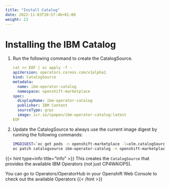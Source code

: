 ```yaml
---
title: "Install Catalog"
date: 2022-11-03T10:57:46+01:00
weight: 23
---
```


# Installing the IBM Catalog



1. Run the following command to create the CatalogSource.

   ```yaml
   cat << EOF | oc apply -f -
   apiVersion: operators.coreos.com/v1alpha1
   kind: CatalogSource
   metadata:
     name: ibm-operator-catalog
     namespace: openshift-marketplace
   spec:
     displayName: ibm-operator-catalog
     publisher: IBM Content
     sourceType: grpc
     image: icr.io/cpopen/ibm-operator-catalog:latest
   EOF
   ```
   
1. Update the CatalogSource to always use the current image digest by running the following commands:

   ```bash
   IMGDIGEST=`oc get pods -n openshift-marketplace -l=olm.catalogSource=ibm-operator-catalog --no-headers -o=jsonpath="{.items[0].status.containerStatuses[0].imageID}" -n openshift-marketplace` && \
   oc patch catalogsource ibm-operator-catalog -n openshift-marketplace --type=json -p "[{ "op": "test", "path": "/spec/image", "value": "\"icr.io/cpopen/ibm-operator-catalog:latest\"" }, { "op": "replace", "path": "/spec/image", "value": "\"$IMGDIGEST\"" }]"
   ```


{{< hint type=info title="Info" >}}
This creates the `CatalogSource` that provides the available IBM Operators (not just CP4WAIOPS). 

You can go to Operators/OperatorHub in your Openshift Web Console to check out the available Operators 
{{< /hint >}}
